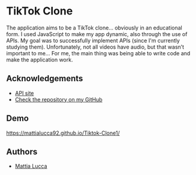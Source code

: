 # TikTok Clone

The application aims to be a TikTok clone... obviously in an educational form.
I used JavaScript to make my app dynamic, also through the use of APIs.
My goal was to successfully implement APIs (since I'm currently studying them). Unfortunately, not all videos have audio, but that wasn’t important to me... For me, the main thing was being able to write code and make the application work.

## Acknowledgements

- [API site](https://www.pexels.com/)
- [Check the repository on my GitHub](https://github.com/mattialucca92/Tiktok-Clone1)

## Demo

https://mattialucca92.github.io/Tiktok-Clone1/

## Authors

- [Mattia Lucca](https://github.com/mattialucca92)
